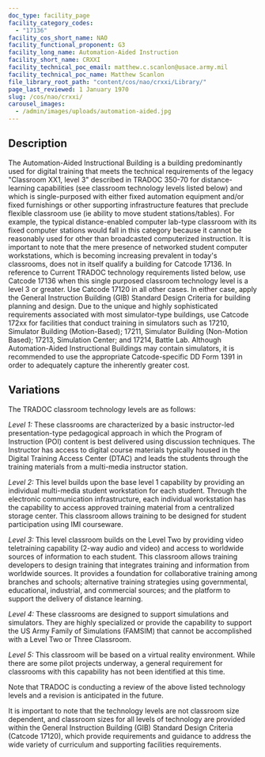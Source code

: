 ```yaml
---
doc_type: facility_page
facility_category_codes:
  - "17136"
facility_cos_short_name: NAO
facility_functional_proponent: G3
facility_long_name: Automation-Aided Instruction
facility_short_name: CRXXI
facility_technical_poc_email: matthew.c.scanlon@usace.army.mil
facility_technical_poc_name: Matthew Scanlon
file_library_root_path: "content/cos/nao/crxxi/Library/"
page_last_reviewed: 1 January 1970
slug: /cos/nao/crxxi/
carousel_images:
  - /admin/images/uploads/automation-aided.jpg
---
```


## Description

The Automation-Aided Instructional Building is a building predominantly used for digital training that meets the technical requirements of the legacy "Classroom XX1, level 3" described in TRADOC 350-70 for distance-learning capabilities (see classroom technology levels listed below) and which is single-purposed with either fixed automation equipment and/or fixed furnishings or other supporting infrastructure features that preclude flexible classroom use (ie ability to move student stations/tables). For example, the typical distance-enabled computer lab-type classroom with its fixed computer stations would fall in this category because it cannot be reasonably used for other than broadcasted computerized instruction. It is important to note that the mere presence of networked student computer workstations, which is becoming increasing prevalent in today's classrooms, does not in itself qualify a building for Catcode 17136. In reference to Current TRADOC technology requirements listed below, use Catcode 17136 when this single purposed classroom technology level is a level 3 or greater. Use Catcode 17120 in all other cases. In either case, apply the General Instruction Building (GIB) Standard Design Criteria for building planning and design. Due to the unique and highly sophisticated requirements associated with most simulator-type buildings, use Catcode 172xx for facilities that conduct training in simulators such as 17210, Simulator Building (Motion-Based); 17211, Simulator Building (Non-Motion Based); 17213, Simulation Center; and 17214, Battle Lab. Although Automation-Aided Instructional Buildings may contain simulators, it is recommended to use the appropriate Catcode-specific DD Form 1391 in order to adequately capture the inherently greater cost.

## Variations

The TRADOC classroom technology levels are as follows:

_Level 1:_ These classrooms are characterized by a basic instructor-led presentation-type pedagogical approach in which the Program of Instruction (POI) content is best delivered using discussion techniques. The Instructor has access to digital course materials typically housed in the Digital Training Access Center (DTAC) and leads the students through the training materials from a multi-media instructor station.

_Level 2:_ This level builds upon the base level 1 capability by providing an individual multi-media student workstation for each student. Through the electronic communication infrastructure, each individual workstation has the capability to access approved training material from a centralized storage center. This classroom allows training to be designed for student participation using IMI courseware.

_Level 3:_ This level classroom builds on the Level Two by providing video teletraining capability (2-way audio and video) and access to worldwide sources of information to each student. This classroom allows training developers to design training that integrates training and information from worldwide sources. It provides a foundation for collaborative training among branches and schools; alternative training strategies using governmental, educational, industrial, and commercial sources; and the platform to support the delivery of distance learning.

_Level 4:_ These classrooms are designed to support simulations and simulators. They are highly specialized or provide the capability to support the US Army Family of Simulations (FAMSIM) that cannot be accomplished with a Level Two or Three Classroom.

_Level 5:_ This classroom will be based on a virtual reality environment. While there are some pilot projects underway, a general requirement for classrooms with this capability has not been identified at this time.

Note that TRADOC is conducting a review of the above listed technology levels and a revision is anticipated in the future.

It is important to note that the technology levels are not classroom size dependent, and classroom sizes for all levels of technology are provided within the General Instruction Building (GIB) Standard Design Criteria (Catcode 17120), which provide requirements and guidance to address the wide variety of curriculum and supporting facilities requirements.
